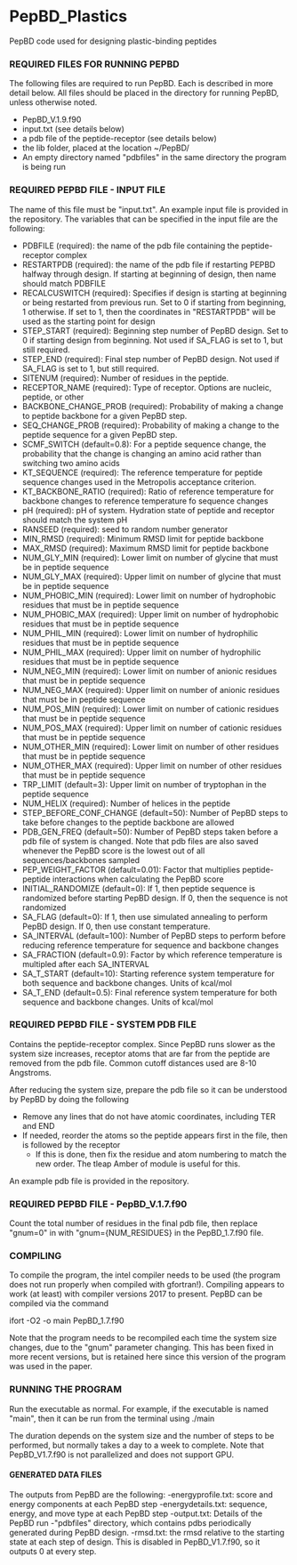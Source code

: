 # PepBD_Plastics
PepBD code used for designing plastic-binding peptides

### REQUIRED FILES FOR RUNNING PEPBD ###
The following files are required to run PepBD. Each is described in more detail below. All files should be placed in the directory for running PepBD, unless otherwise noted.
- PepBD_V.1.9.f90
- input.txt (see details below)
- a pdb file of the peptide-receptor (see details below)
- the lib folder, placed at the location ~/PepBD/
- An empty directory named "pdbfiles" in the same directory the program is being run

### REQUIRED PEPBD FILE - INPUT FILE ###
The name of this file must be "input.txt". An example input file is provided in the repository. The variables that can be specified in the input file are the following:
- PDBFILE (required): the name of the pdb file containing the peptide-receptor complex
- RESTARTPDB (required): the name of the pdb file if restarting PEPBD halfway through design. If starting at beginning of design, then name should match PDBFILE
- RECALCUSWITCH (required): Specifies if design is starting at beginning or being restarted from previous run. Set to 0 if starting from beginning, 1 otherwise. If set to 1, then the coordinates in "RESTARTPDB" will be used as the starting point for design
- STEP_START (required): Beginning step number of PepBD design. Set to 0 if starting design from beginning. Not used if SA_FLAG is set to 1, but still required.
- STEP_END (required): Final step number of PepBD design. Not used if SA_FLAG is set to 1, but still required.
- SITENUM (required): Number of residues in the peptide.
- RECEPTOR_NAME (required): Type of receptor. Options are nucleic, peptide, or other
- BACKBONE_CHANGE_PROB (required): Probability of making a change to peptide backbone for a given PepBD step.
- SEQ_CHANGE_PROB (required): Probability of making a change to the peptide sequence for a given PepBD step.
- SCMF_SWITCH (default=0.8): For a peptide sequence change, the probability that the change is changing an amino acid rather than switching two amino acids
- KT_SEQUENCE (required): The reference temperature for peptide sequence changes used in the Metropolis acceptance criterion.
- KT_BACKBONE_RATIO (required): Ratio of reference temperature for backbone changes to reference temperature fo sequence changes
- pH (required): pH of system. Hydration state of peptide and receptor should match the system pH
- RANSEED (required): seed to random number generator
- MIN_RMSD (required): Minimum RMSD limit for peptide backbone
- MAX_RMSD (required): Maximum RMSD limit for peptide backbone
- NUM_GLY_MIN (required): Lower limit on number of glycine that must be in peptide sequence
- NUM_GLY_MAX (required): Upper limit on number of glycine that must be in peptide sequence
- NUM_PHOBIC_MIN (required): Lower limit on number of hydrophobic residues that must be in peptide sequence
- NUM_PHOBIC_MAX (required): Upper limit on number of hydrophobic residues that must be in peptide sequence
- NUM_PHIL_MIN (required): Lower limit on number of hydrophilic residues that must be in peptide sequence
- NUM_PHIL_MAX (required): Upper limit on number of hydrophilic residues that must be in peptide sequence
- NUM_NEG_MIN (required): Lower limit on number of anionic residues that must be in peptide sequence
- NUM_NEG_MAX (required): Upper limit on number of anionic residues that must be in peptide sequence
- NUM_POS_MIN (required): Lower limit on number of cationic residues that must be in peptide sequence
- NUM_POS_MAX (required): Upper limit on number of cationic residues that must be in peptide sequence
- NUM_OTHER_MIN (required): Lower limit on number of other residues that must be in peptide sequence
- NUM_OTHER_MAX (required): Upper limit on number of other residues that must be in peptide sequence
- TRP_LIMIT (default=3): Upper limit on number of tryptophan in the peptide sequence
- NUM_HELIX (required): Number of helices in the peptide
- STEP_BEFORE_CONF_CHANGE (default=50): Number of PepBD steps to take before changes to the peptide backbone are allowed
- PDB_GEN_FREQ  (default=50): Number of PepBD steps taken before a pdb file of system is changed. Note that pdb files are also saved whenever the PepBD score is the lowest out of all sequences/backbones sampled
- PEP_WEIGHT_FACTOR (default=0.01): Factor that multiplies peptide-peptide interactions when calculating the PepBD score
- INITIAL_RANDOMIZE (default=0): If 1, then peptide sequence is randomized before starting PepBD design. If 0, then the sequence is not randomized
- SA_FLAG (default=0): If 1, then use simulated annealing to perform PepBD design. If 0, then use constant temperature.
- SA_INTERVAL (default=100): Number of PepBD steps to perform before reducing reference temperature for sequence and backbone changes
- SA_FRACTION (default=0.9): Factor by which reference temperature is multipled after each SA_INTERVAL
- SA_T_START (default=10): Starting reference system temperature for both sequence and backbone changes. Units of kcal/mol
- SA_T_END (default=0.5): Final reference system temperature for both sequence and backbone changes. Units of kcal/mol

### REQUIRED PEPBD FILE - SYSTEM PDB FILE ###
Contains the peptide-receptor complex. Since PepBD runs slower as the system size increases, receptor atoms that are far from the peptide are removed from the pdb file. Common cutoff distances used are 8-10 Angstroms. 

After reducing the system size, prepare the pdb file so it can be understood by PepBD by doing the following
 - Remove any lines that do not have atomic coordinates, including TER and END
 - If needed, reorder the atoms so the peptide appears first in the file, then is followed by the receptor
    - If this is done, then fix the residue and atom numbering to match the new order. The tleap Amber of module is useful for this.
  
An example pdb file is provided in the repository.

### REQUIRED PEPBD FILE - PepBD_V.1.7.f90 ###
Count the total number of residues in the final pdb file, then replace "gnum=0" in with "gnum={NUM_RESIDUES} in the PepBD_1.7.f90 file.

### COMPILING ###
To compile the program, the intel compiler needs to be used (the program does not run properly when compiled with gfortran!). Compiling appears to work (at least) with compiler versions 2017 to present. PepBD can be compiled via the command 

ifort -O2 -o main PepBD_1.7.f90

Note that the program needs to be recompiled each time the system size changes, due to the "gnum" parameter changing. This has been fixed in more recent versions, but is retained here since this version of the program was used in the paper.

### RUNNING THE PROGRAM ###

Run the executable as normal. For example, if the executable is named "main", then it can be run from the terminal using
./main

The duration depends on the system size and the number of steps to be performed, but normally takes a day to a week to complete. Note that PepBD_V1.7.f90 is not parallelized and does not support GPU.

#### GENERATED DATA FILES ####
The outputs from PepBD are the following:
	-energyprofile.txt: score and energy components at each PepBD step
	-energydetails.txt: sequence, energy, and move type at each PepBD step
	-output.txt: Details of the PepBD run
	-"pdbfiles" directory, which contains pdbs periodically generated during PepBD design.
	-rmsd.txt: the rmsd relative to the starting state at each step of design. This is disabled in PepBD_V1.7.f90, so it outputs 0 at every step.
 
